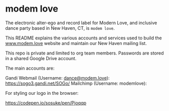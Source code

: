 # modem love

The electronic alter-ego and record label for Modern Love, and inclusive dance party based in New Haven, CT, is `modem love`.

This README explains the various accounts and services used to build the www.modem.love website and maintain our New Haven mailing list.

This repo is private and limited to org team members. Passwords are stored in a shared Google Drive account.

The main accounts are:

Gandi Webmail (Username: dance@modem.love): https://sogo3.gandi.net/SOGo/
Mailchimp (Username: modemlove): 

For styling our logo in the browser:

https://codepen.io/sosuke/pen/Pjoqqp


